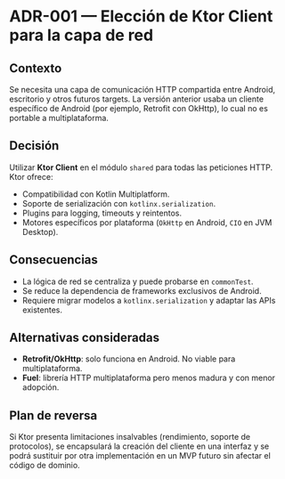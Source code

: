 # ADR-001 — Elección de Ktor Client para la capa de red

## Contexto

Se necesita una capa de comunicación HTTP compartida entre Android, escritorio y otros futuros targets. La versión anterior usaba un cliente específico de Android (por ejemplo, Retrofit con OkHttp), lo cual no es portable a multiplataforma.

## Decisión

Utilizar **Ktor Client** en el módulo `shared` para todas las peticiones HTTP. Ktor ofrece:

- Compatibilidad con Kotlin Multiplatform.
- Soporte de serialización con `kotlinx.serialization`.
- Plugins para logging, timeouts y reintentos.
- Motores específicos por plataforma (`OkHttp` en Android, `CIO` en JVM Desktop).

## Consecuencias

- La lógica de red se centraliza y puede probarse en `commonTest`.
- Se reduce la dependencia de frameworks exclusivos de Android.
- Requiere migrar modelos a `kotlinx.serialization` y adaptar las APIs existentes.

## Alternativas consideradas

- **Retrofit/OkHttp**: solo funciona en Android. No viable para multiplataforma.
- **Fuel**: librería HTTP multiplataforma pero menos madura y con menor adopción.

## Plan de reversa

Si Ktor presenta limitaciones insalvables (rendimiento, soporte de protocolos), se encapsulará la creación del cliente en una interfaz y se podrá sustituir por otra implementación en un MVP futuro sin afectar el código de dominio.